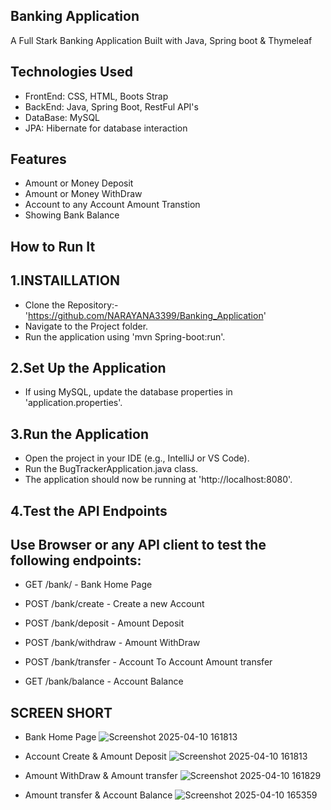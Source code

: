 ## Banking Application
 A Full Stark Banking Application Built with Java, Spring boot & Thymeleaf
## Technologies Used
 * FrontEnd: CSS, HTML, Boots Strap
 * BackEnd: Java, Spring Boot, RestFul API's
 * DataBase: MySQL
 * JPA: Hibernate for database interaction
   
## Features
 * Amount or Money Deposit
 * Amount or Money WithDraw
 * Account to any Account Amount Transtion
 * Showing Bank Balance

## How to Run It
  ## 1.INSTAILLATION
   * Clone the Repository:-'https://github.com/NARAYANA3399/Banking_Application'
   * Navigate to the Project folder.
   * Run the application using 'mvn Spring-boot:run'.
  ## 2.Set Up the Application
   * If using MySQL, update the database properties in 'application.properties'.
  ## 3.Run the Application
   * Open the project in your IDE (e.g., IntelliJ or VS Code).
   * Run the BugTrackerApplication.java class.
   * The application should now be running at 'http://localhost:8080'.
  ## 4.Test the API Endpoints
   ## Use Browser or any API client to test the following endpoints:
   
   *  GET /bank/ - Bank Home Page

   * POST /bank/create - Create a new Account

   * POST /bank/deposit - Amount Deposit

   * POST /bank/withdraw - Amount WithDraw

   * POST /bank/transfer - Account To Account Amount transfer

   * GET /bank/balance - Account Balance


 ## SCREEN SHORT
 
  * Bank Home Page
![Screenshot 2025-04-10 161813](https://github.com/user-attachments/assets/6a8d16fb-1b6a-4adc-b8f8-669f2ee2c5b4)

  * Account Create & Amount Deposit
![Screenshot 2025-04-10 161813](https://github.com/user-attachments/assets/1f8e6f46-b4a4-415b-b14f-0f58b3e2eb89)

  * Amount WithDraw & Amount transfer
![Screenshot 2025-04-10 161829](https://github.com/user-attachments/assets/453afda0-de48-499b-838a-89377bf094be)

  * Amount transfer & Account Balance
![Screenshot 2025-04-10 165359](https://github.com/user-attachments/assets/4a5ea4d2-a9e6-493d-ac52-ebb32d94f295)


